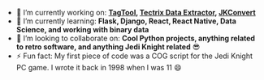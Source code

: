 - 🔭 I’m currently working on: **[TagTool](https://github.com/cityofaustin/TagTool), [Tectrix Data Extractor](https://github.com/IanSapp128/Tectrix-VR-data-extractor), [JKConvert](https://github.com/IanSapp128/JKConvert)**
- 🌱 I’m currently learning: **Flask, Django, React, React Native, Data Science, and working with binary data**
- 👯 I’m looking to collaborate on: **Cool Python projects, anything related to retro software, and anything Jedi Knight related** 😎
- ⚡ Fun fact: My first piece of code was a COG script for the Jedi Knight PC game. I wrote it back in 1998 when I was 11 😄
